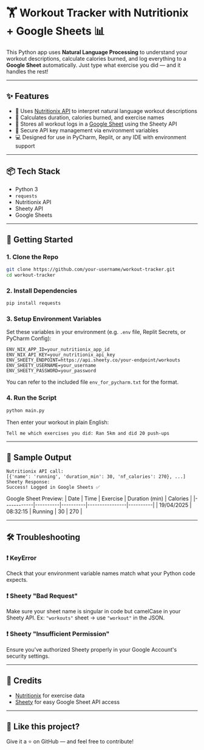 # 🏋️ Workout Tracker with Nutritionix + Google Sheets 📊

This Python app uses **Natural Language Processing** to understand your workout descriptions, calculate calories burned, and log everything to a **Google Sheet** automatically. Just type what exercise you did — and it handles the rest!

---

## ✨ Features

- 🧠 Uses [Nutritionix API](https://www.nutritionix.com/) to interpret natural language workout descriptions
- 🔢 Calculates duration, calories burned, and exercise names
- 📄 Stores all workout logs in a [Google Sheet](https://sheety.co/) using the Sheety API
- 🔐 Secure API key management via environment variables
- 💻 Designed for use in PyCharm, Replit, or any IDE with environment support

---

## 📦 Tech Stack

- Python 3
- `requests`
- Nutritionix API
- Sheety API
- Google Sheets

---

## 🚀 Getting Started

### 1. Clone the Repo
```bash
git clone https://github.com/your-username/workout-tracker.git
cd workout-tracker
```

### 2. Install Dependencies
```bash
pip install requests
```

### 3. Setup Environment Variables

Set these variables in your environment (e.g. `.env` file, Replit Secrets, or PyCharm Config):

```
ENV_NIX_APP_ID=your_nutritionix_app_id
ENV_NIX_API_KEY=your_nutritionix_api_key
ENV_SHEETY_ENDPOINT=https://api.sheety.co/your-endpoint/workouts
ENV_SHEETY_USERNAME=your_username
ENV_SHEETY_PASSWORD=your_password
```

You can refer to the included file `env_for_pycharm.txt` for the format.

### 4. Run the Script
```bash
python main.py
```

Then enter your workout in plain English:
```
Tell me which exercises you did: Ran 5km and did 20 push-ups
```

---

## 📝 Sample Output

```
Nutritionix API call:
[{'name': 'running', 'duration_min': 30, 'nf_calories': 270}, ...]
Sheety Response:
Success! Logged in Google Sheets ✅
```

Google Sheet Preview:
| Date       | Time     | Exercise | Duration (min) | Calories |
|------------|----------|----------|----------------|----------|
| 19/04/2025 | 08:32:15 | Running  | 30             | 270      |

---

## 🛠 Troubleshooting

### ❗ KeyError
Check that your environment variable names match what your Python code expects.

### ❗ Sheety "Bad Request"
Make sure your sheet name is singular in code but camelCase in your Sheety API. Ex: `"workouts"` sheet → use `"workout"` in the JSON.

### ❗ Sheety "Insufficient Permission"
Ensure you've authorized Sheety properly in your Google Account's security settings.

---

## 🙏 Credits

- [Nutritionix](https://www.nutritionix.com/) for exercise data
- [Sheety](https://sheety.co/) for easy Google Sheet API access

---

## 🌟 Like this project?

Give it a ⭐ on GitHub — and feel free to contribute!
